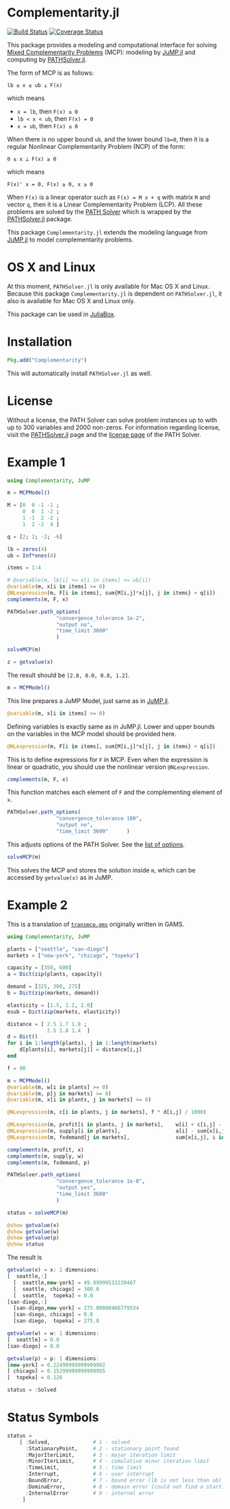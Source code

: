 # Complementarity.jl

[![Build Status](https://travis-ci.org/chkwon/Complementarity.jl.svg?branch=master)](https://travis-ci.org/chkwon/Complementarity.jl)
[![Coverage Status](https://coveralls.io/repos/github/chkwon/Complementarity.jl/badge.svg?branch=master)](https://coveralls.io/github/chkwon/Complementarity.jl?branch=master)


This package provides a modeling and computational interface for solving [Mixed Complementarity Problems](https://en.wikipedia.org/wiki/Mixed_complementarity_problem) (MCP): modeling by [JuMP.jl](https://github.com/JuliaOpt/JuMP.jl) and computing by [PATHSolver.jl](https://github.com/chkwon/PATHSolver.jl).

The form of MCP is as follows:
```
lb ≤ x ≤ ub ⟂ F(x)
```
which means
- `x = lb`, then `F(x) ≥ 0`
- `lb < x < ub`, then `F(x) = 0`
- `x = ub`, then `F(x) ≤ 0`

When there is no upper bound `ub`, and the lower bound `lb=0`, then it is a regular Nonlinear Complementarity Problem (NCP) of the form:
```
0 ≤ x ⟂ F(x) ≥ 0
```
which means
```
F(x)' x = 0, F(x) ≥ 0, x ≥ 0
```
When `F(x)` is a linear operator such as `F(x) = M x + q` with matrix `M` and vector `q`, then it is a Linear Complementarity Problem (LCP). All these problems are solved by the [PATH Solver](http://pages.cs.wisc.edu/%7Eferris/path.html) which is wrapped by the [PATHSolver.jl](https://github.com/chkwon/PATHSolver.jl) package.

This package `Complementarity.jl` extends the modeling language from [JuMP.jl](https://github.com/JuliaOpt/JuMP.jl) to model complementarity problems.


# OS X and Linux

At this moment, `PATHSolver.jl` is only available for Mac OS X and Linux. Because this package `Complementarity.jl` is dependent on `PATHSolver.jl`, it also is available for Mac OS X and Linux only. 

This package can be used in [JuliaBox](https://juliabox.org).


# Installation

```julia
Pkg.add("Complementarity")
```

This will automatically install `PATHSolver.jl` as well.

# License

Without a license, the PATH Solver can solve problem instances up to with up to 300 variables and 2000 non-zeros. For information regarding license, visit the [PATHSolver.jl](https://github.com/chkwon/PATHSolver.jl) page and the [license page](http://pages.cs.wisc.edu/~ferris/path/LICENSE) of the PATH Solver.


# Example 1

```julia
using Complementarity, JuMP

m = MCPModel()

M = [0  0 -1 -1 ;
     0  0  1 -2 ;
     1 -1  2 -2 ;
     1  2 -2  4 ]

q = [2; 2; -2; -6]

lb = zeros(4)
ub = Inf*ones(4)

items = 1:4

# @variable(m, lb[i] <= x[i in items] <= ub[i])
@variable(m, x[i in items] >= 0)
@NLexpression(m, F[i in items], sum{M[i,j]*x[j], j in items} + q[i])
complements(m, F, x)

PATHSolver.path_options(
                "convergence_tolerance 1e-2",
                "output no",
                "time_limit 3600"
                )

solveMCP(m)

z = getvalue(x)
````
The result should be `[2.8, 0.0, 0.8, 1.2]`.

```julia
m = MCPModel()
```
This line prepares a JuMP Model, just same as in [JuMP.jl](https://github.com/JuliaOpt/JuMP.jl).

```julia
@variable(m, x[i in items] >= 0)
```
Defining variables is exactly same as in JuMP.jl. Lower and upper bounds on the variables in the MCP model should be provided here.

```julia
@NLexpression(m, F[i in items], sum{M[i,j]*x[j], j in items} + q[i])
```
This is to define expressions for `F` in MCP. Even when the expression is linear or quadratic, you should use the nonlinear version `@NLexpression`.

```julia
complements(m, F, x)
```
This function matches each element of `F` and the complementing element of `x`.

```julia
PATHSolver.path_options(   
                "convergence_tolerance 100",
                "output no",
                "time_limit 3600"      )
```
This adjusts options of the PATH Solver. See the [list of options](http://www.cs.wisc.edu/~ferris/path/options.pdf).

```julia
solveMCP(m)
```
This solves the MCP and stores the solution inside `m`, which can be accessed by `getvalue(x)` as in JuMP.


# Example 2

This is a translation of [`transmcp.gms`](http://www.gams.com/modlib/libhtml/transmcp.htm) originally written in GAMS.

```julia
using Complementarity, JuMP

plants = ["seattle", "san-diego"]
markets = ["new-york", "chicago", "topeka"]

capacity = [350, 600]
a = Dict(zip(plants, capacity))

demand = [325, 300, 275]
b = Dict(zip(markets, demand))

elasticity = [1.5, 1.2, 2.0]
esub = Dict(zip(markets, elasticity))

distance = [ 2.5 1.7 1.8 ;
             2.5 1.8 1.4  ]
d = Dict()
for i in 1:length(plants), j in 1:length(markets)
    d[plants[i], markets[j]] = distance[i,j]
end

f = 90

m = MCPModel()
@variable(m, w[i in plants] >= 0)
@variable(m, p[j in markets] >= 0)
@variable(m, x[i in plants, j in markets] >= 0)

@NLexpression(m, c[i in plants, j in markets], f * d[i,j] / 1000)

@NLexpression(m, profit[i in plants, j in markets],    w[i] + c[i,j] - p[j])
@NLexpression(m, supply[i in plants],                  a[i] - sum{x[i,j], j in markets})
@NLexpression(m, fxdemand[j in markets],               sum{x[i,j], i in plants} - b[j])

complements(m, profit, x)
complements(m, supply, w)
complements(m, fxdemand, p)

PATHSolver.path_options(
                "convergence_tolerance 1e-8",
                "output yes",
                "time_limit 3600"
                )

status = solveMCP(m)

@show getvalue(x)
@show getvalue(w)
@show getvalue(p)
@show status
```

The result is
```julia
getvalue(x) = x: 2 dimensions:
[  seattle,:]
  [  seattle,new-york] = 49.99999533220467
  [  seattle, chicago] = 300.0
  [  seattle,  topeka] = 0.0
[san-diego,:]
  [san-diego,new-york] = 275.00000466779534
  [san-diego, chicago] = 0.0
  [san-diego,  topeka] = 275.0

getvalue(w) = w: 1 dimensions:
[  seattle] = 0.0
[san-diego] = 0.0

getvalue(p) = p: 1 dimensions:
[new-york] = 0.22499999999999992
[ chicago] = 0.15299999999999955
[  topeka] = 0.126

status = :Solved
```

# Status Symbols
```julia
status =
    [ :Solved,              # 1 - solved
      :StationaryPoint,     # 2 - stationary point found
      :MajorIterLimit,      # 3 - major iteration limit
      :MinorIterLimit,      # 4 - cumulative minor iteration limit
      :TimeLimit,           # 5 - time limit
      :Interrupt,           # 6 - user interrupt
      :BoundError,          # 7 - bound error (lb is not less than ub)
      :DominaError,         # 8 - domain error (could not find a starting point)
      :InternalError        # 9 - internal error
     ]
 ```
